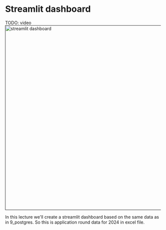 # Streamlit dashboard 

TODO: video
<a href="" target="_blank">
  <img src="https://github.com/kokchun/assets/blob/main/data_platform/.png?raw=true" alt="streamlit dashboard" width="600">
</a>

In this lecture we'll create a streamlit dashboard based on the same data as in 9_postgres. So this is application round data for 2024 in excel file. 